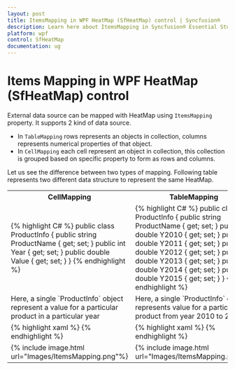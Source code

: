 ```yaml
---
layout: post
title: ItemsMapping in WPF HeatMap (SfHeatMap) control | Syncfusion®
description: Learn here about ItemsMapping in Syncfusion® Essential Studio® WPF HeatMap (SfHeatMap) control, its elements and more.
platform: wpf
control: SfHeatMap
documentation: ug
---
```


# Items Mapping in WPF HeatMap (SfHeatMap) control

External data source can be mapped with HeatMap using `ItemsMapping` property. It supports 2 kind of data source.

* In `TableMapping` rows represents an objects in collection, columns represents numerical properties of that object.
* In `CellMapping` each cell represent an object in collection, this collection is grouped based on specific property to form as rows and columns.

Let us see the difference between two types of mapping. Following table represents two different data structure to represent the same HeatMap.

<table>
	<tr>
		<th>CellMapping</th>
		<th>TableMapping</th>
	</tr>
	<tr>
		<td>
			{% highlight C# %}
public class ProductInfo
{
	public string ProductName { get; set; }
	public int Year { get; set; }
	public double Value { get; set; }
}
			{% endhighlight %}
		</td>
		<td>
			{% highlight C# %}
public class ProductInfo
{
	public string ProductName { get; set; }
	public double Y2010 { get; set; }
	public double Y2011 { get; set; }
	public double Y2012 { get; set; }
	public double Y2013 { get; set; }
	public double Y2014 { get; set; }
	public double Y2015 { get; set; }
}
			{% endhighlight %}
		</td>
	</tr>
	<tr>
		<td>
			Here, a single `ProductInfo` object represent a value for a particular product in a particular year
		</td>
		<td>
			Here, a single `ProductInfo` object represents value for a particular product from year 2010 to 2015.	
		</td>
	</tr>
	<tr>
		<td>
			{% highlight xaml %}
<syncfusion:CellMapping x:Key="CellMapping">
	<syncfusion:CellMapping.Column>
		<syncfusion:ColumnMapping 
			PropertyName="ProductName" 
			DisplayName="Product Name"/>
	</syncfusion:CellMapping.Column>
	<syncfusion:CellMapping.Row>
		<syncfusion:ColumnMapping
			PropertyName="Year"
			DisplayName="Year"/>
	</syncfusion:CellMapping.Row>
	<syncfusion:CellMapping.Value>
		<syncfusion:ColumnMapping 
			PropertyName="Value"/>
	</syncfusion:CellMapping.Value>
</syncfusion:CellMapping>	
			{% endhighlight %}
		</td>
		<td>
			{% highlight xaml %}
<syncfusion:TableMapping x:Key="TableMapping">
	<syncfusion:TableMapping.HeaderMapping>
		<syncfusion:ColumnMapping 
			PropertyName="ProductName" 
			DisplayName="Product Name"/>
	</syncfusion:TableMapping.HeaderMapping>
	<syncfusion:TableMapping.ColumnMapping>
		<syncfusion:ColumnMapping 
			PropertyName="Y2010" 
			DisplayName="2010"/>
		<syncfusion:ColumnMapping 
			PropertyName="Y2011" 
			DisplayName="2011"/>
		<syncfusion:ColumnMapping 
			PropertyName="Y2012"
			 DisplayName="2012"/>
		<syncfusion:ColumnMapping 
			PropertyName="Y2013" 
			DisplayName="2013"/>
		<syncfusion:ColumnMapping 
			PropertyName="Y2014" 
			DisplayName="2014"/>
		<syncfusion:ColumnMapping 
			PropertyName="Y2015" 
			DisplayName="2015"/>
	</syncfusion:TableMapping.ColumnMapping>
</syncfusion:TableMapping>
			{% endhighlight %}
		</td>
	</tr>
	<tr>
		<td>
			{% include image.html url="Images/ItemsMapping.png"%}
		</td>
		<td>
			{% include image.html url="Images/ItemsMapping.png"%}
		</td>
	</tr>
</table>





 	 

